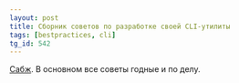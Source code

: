 ```yaml
---
layout: post
title: Сборник советов по разработке своей CLI-утилиты
tags: [bestpractices, cli]
tg_id: 542
---
```

[Сабж](https://clig.dev/). В основном все советы годные и по делу.
